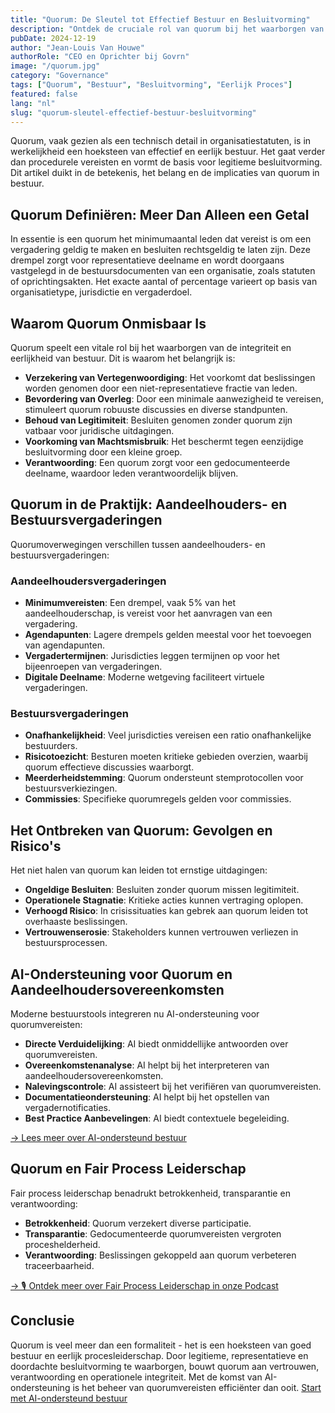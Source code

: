 ```yaml
---
title: "Quorum: De Sleutel tot Effectief Bestuur en Besluitvorming"
description: "Ontdek de cruciale rol van quorum bij het waarborgen van effectieve, eerlijke en legitieme governance in bestuurskamers."
pubDate: 2024-12-19
author: "Jean-Louis Van Houwe"
authorRole: "CEO en Oprichter bij Govrn"
image: "/quorum.jpg"
category: "Governance"
tags: ["Quorum", "Bestuur", "Besluitvorming", "Eerlijk Proces"]
featured: false
lang: "nl"
slug: "quorum-sleutel-effectief-bestuur-besluitvorming"
---
```


Quorum, vaak gezien als een technisch detail in organisatiestatuten, is in werkelijkheid een hoeksteen van effectief en eerlijk bestuur. Het gaat verder dan procedurele vereisten en vormt de basis voor legitieme besluitvorming. Dit artikel duikt in de betekenis, het belang en de implicaties van quorum in bestuur.

## Quorum Definiëren: Meer Dan Alleen een Getal

In essentie is een quorum het minimumaantal leden dat vereist is om een vergadering geldig te maken en besluiten rechtsgeldig te laten zijn. Deze drempel zorgt voor representatieve deelname en wordt doorgaans vastgelegd in de bestuursdocumenten van een organisatie, zoals statuten of oprichtingsakten. Het exacte aantal of percentage varieert op basis van organisatietype, jurisdictie en vergaderdoel.

## Waarom Quorum Onmisbaar Is

Quorum speelt een vitale rol bij het waarborgen van de integriteit en eerlijkheid van bestuur. Dit is waarom het belangrijk is:

- **Verzekering van Vertegenwoordiging**: Het voorkomt dat beslissingen worden genomen door een niet-representatieve fractie van leden.
- **Bevordering van Overleg**: Door een minimale aanwezigheid te vereisen, stimuleert quorum robuuste discussies en diverse standpunten.
- **Behoud van Legitimiteit**: Besluiten genomen zonder quorum zijn vatbaar voor juridische uitdagingen.
- **Voorkoming van Machtsmisbruik**: Het beschermt tegen eenzijdige besluitvorming door een kleine groep.
- **Verantwoording**: Een quorum zorgt voor een gedocumenteerde deelname, waardoor leden verantwoordelijk blijven.

## Quorum in de Praktijk: Aandeelhouders- en Bestuursvergaderingen

Quorumoverwegingen verschillen tussen aandeelhouders- en bestuursvergaderingen:

### Aandeelhoudersvergaderingen

- **Minimumvereisten**: Een drempel, vaak 5% van het aandeelhouderschap, is vereist voor het aanvragen van een vergadering.
- **Agendapunten**: Lagere drempels gelden meestal voor het toevoegen van agendapunten.
- **Vergadertermijnen**: Jurisdicties leggen termijnen op voor het bijeenroepen van vergaderingen.
- **Digitale Deelname**: Moderne wetgeving faciliteert virtuele vergaderingen.

### Bestuursvergaderingen

- **Onafhankelijkheid**: Veel jurisdicties vereisen een ratio onafhankelijke bestuurders.
- **Risicotoezicht**: Besturen moeten kritieke gebieden overzien, waarbij quorum effectieve discussies waarborgt.
- **Meerderheidstemming**: Quorum ondersteunt stemprotocollen voor bestuursverkiezingen.
- **Commissies**: Specifieke quorumregels gelden voor commissies.

## Het Ontbreken van Quorum: Gevolgen en Risico's

Het niet halen van quorum kan leiden tot ernstige uitdagingen:

- **Ongeldige Besluiten**: Besluiten zonder quorum missen legitimiteit.
- **Operationele Stagnatie**: Kritieke acties kunnen vertraging oplopen.
- **Verhoogd Risico**: In crisissituaties kan gebrek aan quorum leiden tot overhaaste beslissingen.
- **Vertrouwenserosie**: Stakeholders kunnen vertrouwen verliezen in bestuursprocessen.

## AI-Ondersteuning voor Quorum en Aandeelhoudersovereenkomsten

Moderne bestuurstools integreren nu AI-ondersteuning voor quorumvereisten:

- **Directe Verduidelijking**: AI biedt onmiddellijke antwoorden over quorumvereisten.
- **Overeenkomstenanalyse**: AI helpt bij het interpreteren van aandeelhoudersovereenkomsten.
- **Nalevingscontrole**: AI assisteert bij het verifiëren van quorumvereisten.
- **Documentatieondersteuning**: AI helpt bij het opstellen van vergadernotificaties.
- **Best Practice Aanbevelingen**: AI biedt contextuele begeleiding.

[-> Lees meer over AI-ondersteund bestuur](/nl/features/ai-assistant)

## Quorum en Fair Process Leiderschap

Fair process leiderschap benadrukt betrokkenheid, transparantie en verantwoording:

- **Betrokkenheid**: Quorum verzekert diverse participatie.
- **Transparantie**: Gedocumenteerde quorumvereisten vergroten proceshelderheid.
- **Verantwoording**: Beslissingen gekoppeld aan quorum verbeteren traceerbaarheid.

[-> 🎙️ Ontdek meer over Fair Process Leiderschap in onze Podcast](/podcast/leading-with-fairness-unlocking-the-power-of-fair-process-leadership)

## Conclusie

Quorum is veel meer dan een formaliteit - het is een hoeksteen van goed bestuur en eerlijk procesleiderschap. Door legitieme, representatieve en doordachte besluitvorming te waarborgen, bouwt quorum aan vertrouwen, verantwoording en operationele integriteit. Met de komst van AI-ondersteuning is het beheer van quorumvereisten efficiënter dan ooit. [Start met AI-ondersteund bestuur](https://govrn.com/nl/try)
